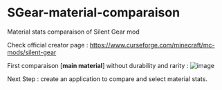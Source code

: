 # SGear-material-comparaison
Material stats comparaison of Silent Gear mod

Check official creator page : https://www.curseforge.com/minecraft/mc-mods/silent-gear

First comparaison [**main material**] without durability and rarity :
![image](https://user-images.githubusercontent.com/77416956/120240869-e684a100-c261-11eb-9a02-629e3e3f50a7.png)

Next Step : create an application to compare and select material stats.

